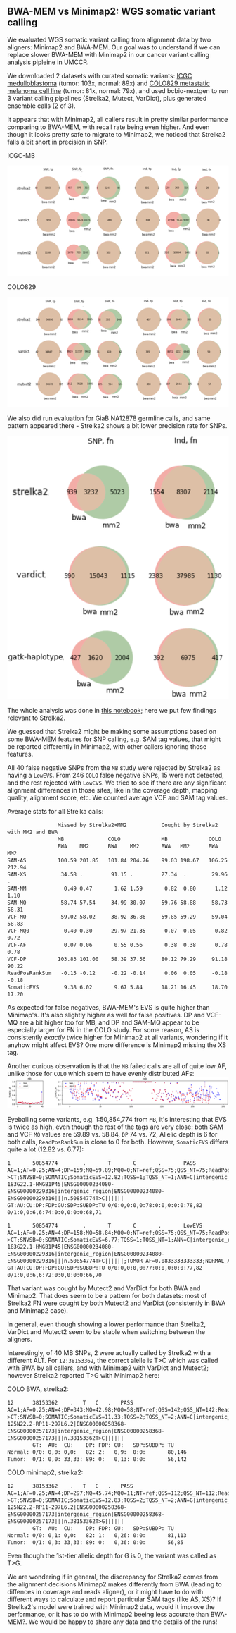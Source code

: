 ## BWA-MEM vs Minimap2: WGS somatic variant calling

We evaluated WGS somatic variant calling from alignment data by two aligners: Minimap2 and BWA-MEM. Our goal was to understand if we can replace slower BWA-MEM with Minimap2 in our cancer variant calling analysis pipleine in UMCCR.

We downloaded 2 datasets with curated somatic variants: [ICGC medulloblastoma](https://www.nature.com/articles/ncomms10001) (tumor: 103x, normal: 89x) and [COLO829 metastatic melanoma cell line](https://www.ncbi.nlm.nih.gov/pmc/articles/PMC4837349) (tumor: 81x, normal: 79x), and used bcbio-nextgen to run 3 variant calling pipelines (Strelka2, Mutect, VarDict), plus generated ensemble calls (2 of 3).

It appears that with Minimap2, all callers result in pretty similar performance comparing to BWA-MEM, with recall rate being even higher. And even though it looks pretty safe to migrate to Minimap2, we noticed that Strelka2 falls a bit short in precision in SNP.

ICGC-MB

![](img/mb_venn.png)

COLO829

![](img/colo_venn.png)

We also did run evaluation for GiaB NA12878 germline calls, and same pattern appeared there - Strelka2 shows a bit lower precision rate for SNPs.

![](img/giab_venn.png)

The whole analysis was done in [this notebook](https://github.com/umccr/vcf_stuff/blob/master/analysis/minimap2/Minimap2_explore.ipynb); here we put few findings relevant to Strelka2.

We guessed that Strelka2 might be making some assumptions based on some BWA-MEM features for SNP calling, e.g. SAM tag values, that might be reported differently in Minimap2, with other callers ignoring those features.

All 40 false negative SNPs from the `MB` study were rejected by Strelka2 as having a `LowEVS`. From 246 `COLO` false negative SNPs, 15 were not detected, and the rest rejected with `LowEVS`. We tried to see if there are any significant alignment differences in those sites, like in the coverage depth, mapping quality, alignment score, etc. We counted average VCF and SAM tag values.

Average stats for all Strelka calls:

```
                Missed by Strelka2+MM2           Cought by Strelka2 with MM2 and BWA
                MB              COLO             MB             COLO
                BWA    MM2      BWA    MM2       BWA   MM2      BWA    MM2 
SAM-AS          100.59 201.85   101.84 204.76    99.03 198.67   106.25 212.94 
SAM-XS           34.58 .         91.15 .         27.34  .        29.96   . 
SAM-NM            0.49 0.47       1.62 1.59       0.82  0.80      1.12   1.10 
SAM-MQ           58.74 57.54     34.99 30.07     59.76 58.88     58.73  58.31 
VCF-MQ           59.02 58.02     38.92 36.86     59.85 59.29     59.04  58.83  
VCF-MQ0           0.40 0.30      29.97 21.35      0.07  0.05      0.82   0.72    
VCF-AF            0.07 0.06       0.55 0.56       0.38  0.38      0.78   0.78   
VCF-DP          103.83 101.00    58.39 37.56     80.12 79.29     91.18  90.22   
ReadPosRankSum   -0.15 -0.12     -0.22 -0.14      0.06  0.05     -0.18  -0.18    
SomaticEVS        9.38 6.02       9.67 5.84      18.21 16.45     18.70  17.20     
```

As expected for false negatives, BWA-MEM's EVS is quite higher than Minimap's. It's also slightly higher as well for false positives. DP and VCF-MQ are a bit higher too for MB, and DP and SAM-MQ appear to be especially larger for FN in the COLO study. For some reason, AS is consistently _exactly_ twice higher for Minimap2 at all variants, wondering if it anyhow might affect EVS? One more difference is Minimap2 missing the XS tag. 

Another curious observation is that the `MB` failed calls are all of quite low AF, unlike those for `COLO` which seem to have evenly distributed AFs:
![AF for mm2-failed SNPs](img/af_plot.png)

Eyeballing some variants, e.g. 1:50,854,774 from `MB`, it's interesting that EVS is twice as high, even though the rest of the tags are very close: both SAM and VCF `MQ` values are 59.89 vs. 58.84, `DP` 74 vs. 72, Allelic depth is 6 for both calls, `ReadPosRankSum` is close to 0 for both. However, `SomaticEVS` differs quite a lot (12.82 vs. 6.77):

``` Strelka2 BWA (batch1-strelka2-annotated-bwa.vcf.gz)
1       50854774        .       T       C       .       PASS    AC=1;AF=0.25;AN=4;DP=159;MQ=59.89;MQ0=0;NT=ref;QSS=75;QSS_NT=75;ReadPosRankSum=-0.14;SGT=TT->CT;SNVSB=0;SOMATIC;SomaticEVS=12.82;TQSS=1;TQSS_NT=1;ANN=C|intergenic_region|MODIFIER|RP11-183G22.1-HMGB1P45|ENSG00000234080-ENSG00000229316|intergenic_region|ENSG00000234080-ENSG00000229316|||n.50854774T>C||||||     GT:AU:CU:DP:FDP:GU:SDP:SUBDP:TU 0/0:0,0:0,0:78:0:0,0:0:0:78,82  0/1:0,0:6,6:74:0:0,0:0:0:68,71
```

``` Strelka2 Minimap2 (mb_strelka_snp_uniq_fn.normalised.vcf.gz)
1       50854774        .       T       C       .       LowEVS  AC=1;AF=0.25;AN=4;DP=158;MQ=58.84;MQ0=0;NT=ref;QSS=75;QSS_NT=75;ReadPosRankSum=-0.03;SGT=TT->CT;SNVSB=0;SOMATIC;SomaticEVS=6.77;TQSS=1;TQSS_NT=1;ANN=C|intergenic_region|MODIFIER|RP11-183G22.1-HMGB1P45|ENSG00000234080-ENSG00000229316|intergenic_region|ENSG00000234080-ENSG00000229316|||n.50854774T>C||||||;TUMOR_AF=0.0833333333333;NORMAL_AF=0.0;TUMOR_DP=72;NORMAL_DP=77;TUMOR_MQ=58.84000015258789     GT:AU:CU:DP:FDP:GU:SDP:SUBDP:TU 0/0:0,0:0,0:77:0:0,0:0:0:77,82  0/1:0,0:6,6:72:0:0,0:0:0:66,70
```

That variant was cought by Mutect2 and VarDict for both BWA and Minimap2. That does seem to be a pattern for both datasets: most of Strelka2 FN were cought by both Mutect2 and VarDict (consistently in BWA and Minimap2 case).

In general, even though showing a lower performance than Strelka2, VarDict and Mutect2 seem to be stable when switching between the aligners.

Interestingly, of 40 MB SNPs, 2 were actually called by Strelka2 with a different ALT. For `12:38153362`, the correct alelle is T>C which was called with BWA by all callers, and with Minimap2 with VarDict and Mutect2; however Strelka2 reported T>G with Minimap2 here:

COLO BWA, strelka2:

```
12		38153362	.	T	C	.	PASS	AC=1;AF=0.25;AN=4;DP=343;MQ=42.98;MQ0=58;NT=ref;QSS=142;QSS_NT=142;ReadPosRankSum=-0.47;SGT=TT->CT;SNVSB=0;SOMATIC;SomaticEVS=11.33;TQSS=2;TQSS_NT=2;ANN=C|intergenic_region|MODIFIER|RP11-125N22.2-RP11-297L6.2|ENSG00000258368-ENSG00000257173|intergenic_region|ENSG00000258368-ENSG00000257173|||n.38153362T>C||||||	
        GT:  AU:  CU:    DP: FDP: GU:   SDP:SUBDP: TU
Normal: 0/0: 0,0: 0,0:   82: 2:   0,9:  0:0:       80,146
Tumor:  0/1: 0,0: 33,33: 89: 0:   0,13: 0:0:       56,142

```

COLO minimap2, strelka2:

```
12		38153362	.	T	G	.	PASS	AC=1;AF=0.25;AN=4;DP=297;MQ=45.74;MQ0=11;NT=ref;QSS=112;QSS_NT=112;ReadPosRankSum=-0.47;SGT=TT->GT;SNVSB=0;SOMATIC;SomaticEVS=12.83;TQSS=2;TQSS_NT=2;ANN=G|intergenic_region|MODIFIER|RP11-125N22.2-RP11-297L6.2|ENSG00000258368-ENSG00000257173|intergenic_region|ENSG00000258368-ENSG00000257173|||n.38153362T>G||||||	
        GT:  AU:  CU:    DP: FDP: GU:   SDP:SUBDP: TU
Normal: 0/0: 0,1: 0,0:   82: 1:   0,26: 0:0:       81,113
Tumor:  0/1: 0,3: 33,33: 89: 0:   0,36: 0:0:       56,85         
```

Even though the 1st-tier allelic depth for G is 0, the variant was called as T>G.

We are wondering if in general, the discrepancy for Strelka2 comes from the alignment decisions Minimap2 makes differently from BWA (leading to diffences in coverage and reads aligner), or it might have to do with different ways to calculate and report particular SAM tags (like AS, XS)? If Strelka2's model were trained with Minimap2 data, would it improve the performance, or it has to do with Minimap2 beeing less accurate than BWA-MEM?. We would be happy to share any data and the details of the runs!
